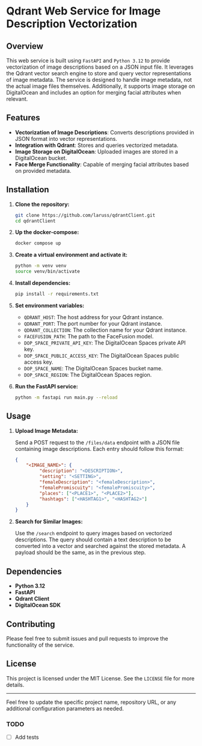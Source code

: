 # Qdrant Web Service for Image Description Vectorization

## Overview

This web service is built using `FastAPI` and `Python 3.12` to provide vectorization of image descriptions based on a JSON input file. 
It leverages the Qdrant vector search engine to store and query vector representations of image metadata. 
The service is designed to handle image metadata, not the actual image files themselves. 
Additionally, it supports image storage on DigitalOcean and includes an option for merging facial attributes when relevant.

## Features
- **Vectorization of Image Descriptions**: Converts descriptions provided in JSON format into vector representations.
- **Integration with Qdrant**: Stores and queries vectorized metadata.
- **Image Storage on DigitalOcean**: Uploaded images are stored in a DigitalOcean bucket.
- **Face Merge Functionality**: Capable of merging facial attributes based on provided metadata.

## Installation

1. **Clone the repository:**
   ```bash
   git clone https://github.com/laruss/qdrantClient.git
   cd qdrantClient
   ```

2. **Up the docker-compose:**
   ```bash
   docker compose up
   ```

3. **Create a virtual environment and activate it:**
   ```bash
   python -m venv venv
   source venv/bin/activate
   ```

4. **Install dependencies:**
   ```bash
   pip install -r requirements.txt
   ```

5. **Set environment variables:**

   - `QDRANT_HOST`: The host address for your Qdrant instance.
   - `QDRANT_PORT`: The port number for your Qdrant instance.
   - `QDRANT_COLLECTION`: The collection name for your Qdrant instance.
   - `FACEFUSION_PATH`: The path to the FaceFusion model.
   - `DOP_SPACE_PRIVATE_API_KEY`: The DigitalOcean Spaces private API key.
   - `DOP_SPACE_PUBLIC_ACCESS_KEY`: The DigitalOcean Spaces public access key.
   - `DOP_SPACE_NAME`: The DigitalOcean Spaces bucket name.
   - `DOP_SPACE_REGION`: The DigitalOcean Spaces region.

6. **Run the FastAPI service:**
   ```bash
   python -m fastapi run main.py --reload
   ```

## Usage

1. **Upload Image Metadata:**
   
   Send a POST request to the `/files/data` endpoint with a JSON file containing image descriptions. Each entry should follow this format:

   ```json
   {
       "<IMAGE_NAME>": {
            "description": "<DESCRIPTION>",
            "setting": "<SETTING>",
            "femaleDescription": "<femaleDescription>",
            "femalePromiscuity": "<femalePromiscuity>",
            "places": ["<PLACE1>", "<PLACE2>"],
            "hashtags": ["<HASHTAG1>", "<HASHTAG2>"]
       }
   }
   ```

2. **Search for Similar Images:**

   Use the `/search` endpoint to query images based on vectorized descriptions. The query should contain a text description to be converted into a vector and searched against the stored metadata.
   A payload should be the same, as in the previous step.

## Dependencies

- **Python 3.12**
- **FastAPI**
- **Qdrant Client**
- **DigitalOcean SDK**

## Contributing

Please feel free to submit issues and pull requests to improve the functionality of the service.

## License

This project is licensed under the MIT License. See the `LICENSE` file for more details.

---

Feel free to update the specific project name, repository URL, or any additional configuration parameters as needed.

### TODO

- [ ] Add tests
